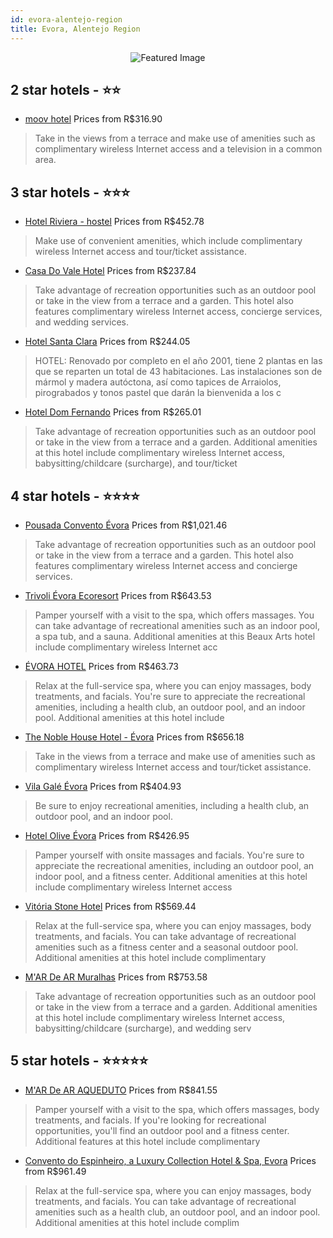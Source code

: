 ```yaml
---
id: evora-alentejo-region
title: Evora, Alentejo Region
---
```


<center><img src="https://i.travelapi.com/hotels/2000000/1140000/1137600/1137566/255ae7bd_z.jpg" alt="Featured Image" /></center>


##  2 star hotels - ⭐️⭐️

-    [moov hotel](https://us.hurb.com/hotels/evora/moov-hotel-JNP-JP253939?cmp=18055) Prices from R$316.90
   > Take in the views from a terrace and make use of amenities such as complimentary wireless Internet access and a television in a common area.

##  3 star hotels - ⭐️⭐️⭐️

-    [Hotel Riviera - hostel](https://us.hurb.com/hotels/evora/hotel-riviera-hostel-JNP-JP156657?cmp=18055) Prices from R$452.78
   > Make use of convenient amenities, which include complimentary wireless Internet access and tour/ticket assistance.
-    [Casa Do Vale Hotel](https://us.hurb.com/hotels/evora/casa-do-vale-hotel-JNP-JP152457?cmp=18055) Prices from R$237.84
   > Take advantage of recreation opportunities such as an outdoor pool or take in the view from a terrace and a garden. This hotel also features complimentary wireless Internet access, concierge services, and wedding services.
-    [Hotel Santa Clara](https://us.hurb.com/hotels/evora/hotel-santa-clara-JNP-JP864687?cmp=18055) Prices from R$244.05
   > HOTEL: Renovado por completo en el año 2001, tiene 2 plantas en las que se reparten un total de 43 habitaciones. Las instalaciones son de mármol y madera autóctona, así como tapices de Arraiolos, pirograbados y tonos pastel que darán la bienvenida a los c
-    [Hotel Dom Fernando](https://us.hurb.com/hotels/evora/hotel-dom-fernando-JNP-JP143821?cmp=18055) Prices from R$265.01
   > Take advantage of recreation opportunities such as an outdoor pool or take in the view from a terrace and a garden. Additional amenities at this hotel include complimentary wireless Internet access, babysitting/childcare (surcharge), and tour/ticket 

##  4 star hotels - ⭐️⭐️⭐️⭐️

-    [Pousada Convento Évora](https://us.hurb.com/hotels/evora/pousada-convento-evora-JNP-JP746415?cmp=18055) Prices from R$1,021.46
   > Take advantage of recreation opportunities such as an outdoor pool or take in the view from a terrace and a garden. This hotel also features complimentary wireless Internet access and concierge services.
-    [Trivoli Évora Ecoresort](https://us.hurb.com/hotels/evora/trivoli-evora-ecoresort-JNP-JP533098?cmp=18055) Prices from R$643.53
   > Pamper yourself with a visit to the spa, which offers massages. You can take advantage of recreational amenities such as an indoor pool, a spa tub, and a sauna. Additional amenities at this Beaux Arts hotel include complimentary wireless Internet acc
-    [ÉVORA HOTEL](https://us.hurb.com/hotels/evora/evora-hotel-JNP-JP279471?cmp=18055) Prices from R$463.73
   > Relax at the full-service spa, where you can enjoy massages, body treatments, and facials. You're sure to appreciate the recreational amenities, including a health club, an outdoor pool, and an indoor pool. Additional amenities at this hotel include 
-    [The Noble House Hotel - Évora](https://us.hurb.com/hotels/evora/the-noble-house-hotel-evora-JNP-JP041386?cmp=18055) Prices from R$656.18
   > Take in the views from a terrace and make use of amenities such as complimentary wireless Internet access and tour/ticket assistance.
-    [Vila Galé Évora](https://us.hurb.com/hotels/evora/vila-gale-evora-JNP-JP262694?cmp=18055) Prices from R$404.93
   > Be sure to enjoy recreational amenities, including a health club, an outdoor pool, and an indoor pool.
-    [Hotel Olive Évora](https://us.hurb.com/hotels/evora/hotel-olive-evora-JNP-JP425699?cmp=18055) Prices from R$426.95
   > Pamper yourself with onsite massages and facials. You're sure to appreciate the recreational amenities, including an outdoor pool, an indoor pool, and a fitness center. Additional amenities at this hotel include complimentary wireless Internet access
-    [Vitória Stone Hotel](https://us.hurb.com/hotels/evora/vitoria-stone-hotel-JNP-JP153731?cmp=18055) Prices from R$569.44
   > Relax at the full-service spa, where you can enjoy massages, body treatments, and facials. You can take advantage of recreational amenities such as a fitness center and a seasonal outdoor pool. Additional amenities at this hotel include complimentary
-    [M'AR De AR Muralhas](https://us.hurb.com/hotels/evora/m-ar-de-ar-muralhas-JNP-JP150924?cmp=18055) Prices from R$753.58
   > Take advantage of recreation opportunities such as an outdoor pool or take in the view from a terrace and a garden. Additional amenities at this hotel include complimentary wireless Internet access, babysitting/childcare (surcharge), and wedding serv

##  5 star hotels - ⭐️⭐️⭐️⭐️⭐️

-    [M'AR De AR AQUEDUTO](https://us.hurb.com/hotels/evora/m-ar-de-ar-aqueduto-JNP-JP639494?cmp=18055) Prices from R$841.55
   > Pamper yourself with a visit to the spa, which offers massages, body treatments, and facials. If you're looking for recreational opportunities, you'll find an outdoor pool and a fitness center. Additional features at this hotel include complimentary 
-    [Convento do Espinheiro, a Luxury Collection Hotel & Spa, Evora](https://us.hurb.com/hotels/evora/convento-do-espinheiro-a-luxury-collection-hotel-spa-evora-JNP-JP225022?cmp=18055) Prices from R$961.49
   > Relax at the full-service spa, where you can enjoy massages, body treatments, and facials. You can take advantage of recreational amenities such as a health club, an outdoor pool, and an indoor pool. Additional amenities at this hotel include complim
